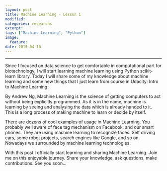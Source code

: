 ```yaml
---
layout: post
title: Machine Learning - Lesson 1
modified:
categories: researchs
excerpt:
tags: ["Machine Learning", "Python"]
image:
  feature:
date: 2015-04-16
---
```


---

Since I focused on data science to get comfortable in computational part for biotechnology,  I will start learning machine learning using Python scikit-learn library. Today I will share some of my knowledge about machine learning and some new things that I just learn from course in Udacity: Intro to Machine Learning:

By Andrew Ng, Machine Learning is the science of getting computers to act without being explicitly programmed. As it is in the name, machine is learning by seeing and analysing the data which is already handed to it. This is a long process of making machine to learn or decide by itself.

There are dozens of cool examples of usage in Machine Learning. You probably well aware of face tag mechanism on Facebook, and our smart phones. They are using machine learning to recognize faces. Self driving cars, some robot projects, search engines like Google, and so on. Nowadays we surrounded by machine learning technologies.

With this post I officially start learning and sharing Machine Learning. Join me on this enjoyable journey. Share your knowledge, ask questions, make contributions. See you soon...
